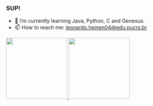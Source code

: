 ### SUP!


- 🌱 I’m currently learning Java, Python, C and Genexus.
- 📫 How to reach me: leonardo.heinen04@edu.pucrs.br

<div>
   <a href="github.com/leo-oliveira-2">
     <img height= "167em" src="https://github-readme-stats.vercel.app/api?username=lucatemes&show_icons=true&theme=github_dark"/>
     <img height= "167em" src="https://github-readme-stats.vercel.app/api/top-langs/?username=lucatemes&layout=compact&theme=github_dark"/>
     </div>
